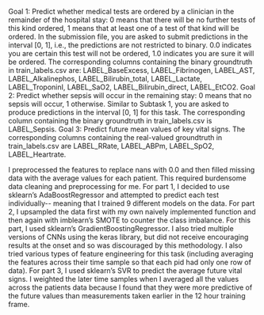 Goal 1: Predict whether medical tests are ordered by a clinician in the remainder of the hospital stay: 0 means that there will be no further tests of this kind ordered, 1 means that at least one of a test of that kind will be ordered. In the submission file, you are asked to submit predictions in the interval [0, 1], i.e., the predictions are not restricted to binary. 0.0 indicates you are certain this test will not be ordered, 1.0 indicates you are sure it will be ordered. The corresponding columns containing the binary groundtruth in train_labels.csv are: LABEL_BaseExcess, LABEL_Fibrinogen, LABEL_AST, LABEL_Alkalinephos, LABEL_Bilirubin_total, LABEL_Lactate, LABEL_TroponinI, LABEL_SaO2, LABEL_Bilirubin_direct, LABEL_EtCO2.
Goal 2: Predict whether sepsis will occur in the remaining stay: 0 means that no sepsis will occur, 1 otherwise. Similar to Subtask 1, you are asked to produce predictions in the interval [0, 1] for this task. The corresponding column containing the binary groundtruth in train_labels.csv is LABEL_Sepsis.
Goal 3: Predict future mean values of key vital signs. The corresponding columns containing the real-valued groundtruth in train_labels.csv are LABEL_RRate, LABEL_ABPm, LABEL_SpO2, LABEL_Heartrate.


I preprocessed the features to replace nans with 0.0 and then filled missing data with the average values for each patient.  This required burdensome data cleaning and preprocessing for me.  For part 1, I decided to use sklearn’s AdaBoostRegressor and attempted to predict each test individually-- meaning that I trained 9 different models on the data.  For part 2, I upsampled the data first with my own naively implemented function and then again with imblearn’s SMOTE to counter the class imbalance.  For this part, I used sklearn’s GradientBoostingRegressor.  I also tried multiple versions of CNNs using the keras library, but did not receive encouraging results at the onset and so was discouraged by this methodology.  I also tried various types of feature engineering for this task (including averaging the features across their time sample so that each pid had only one row of data).  For part 3, I used sklearn’s SVR to predict the average future vital signs. I weighted the later time samples when I averaged all the values across the patients data because I found that they were more predictive of the future values than measurements taken earlier in the 12 hour training frame.
